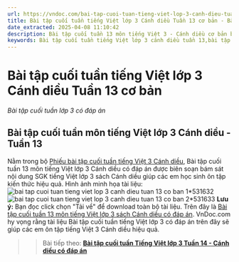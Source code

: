 ```yaml
---
url: https://vndoc.com/bai-tap-cuoi-tuan-tieng-viet-lop-3-canh-dieu-tuan-13-co-ban-309483
title: Bài tập cuối tuần tiếng Việt lớp 3 Cánh diều Tuần 13 cơ bản - Bài tập cuối tuần lớp 3 có đáp án - VnDoc.com
date_extracted: 2025-04-08 11:10:42
description: Bài tập cuối tuần 13 môn tiếng Việt 3 - Cánh diều cơ bản bao gồm nhiều dạng bài tập tiếng Việt khác nhau giúp các em học sinh ôn tập kiến thức hiệu quả.
keywords: Bài tập cuối tuần tiếng Việt lớp 3 cánh diều tuần 13,bài tập cuối tuần tiếng việt 3 tuần 13,bài tập cuối tuần môn tiếng việt lớp 3 cánh diều tuần 13,bài tập cuối tuần tiếng việt lớp 3 sách cánh diều tuần 13,bài tập cuối tuần 13 môn tiếng việt lớp 3 cánh diều,bài tập cuối tuần 13 tiếng việt 3 cánh diều,bài tập tiếng việt lớp 3 tuần 13,phiếu bài tập tiếng việt lớp 3 tuần 13,đề tiếng việt lớp 3 tuần 13
---
```


# Bài tập cuối tuần tiếng Việt lớp 3 Cánh diều Tuần 13 cơ bản
 _Bài tập cuối tuần lớp 3 có đáp án_
## Bài tập cuối tuần môn tiếng Việt lớp 3 Cánh diều - Tuần 13
Nằm trong bộ [Phiếu bài tập cuối tuần tiếng Việt 3 Cánh diều](<https://vndoc.com/bai-tap-cuoi-tuan-lop-3-mon-tieng-viet-canh-dieu>), Bài tập cuối tuần 13 môn tiếng Việt lớp 3 Cánh diều có đáp án được biên soạn bám sát nội dung SGK tiếng Việt lớp 3 sách Cánh diều giúp các em học sinh ôn tập kiến thức hiệu quả.
Hình ảnh minh họa tài liệu:
![bai tap cuoi tuan tieng viet lop 3 canh dieu tuan 13 co ban 1*531632](https://i.vdoc.vn/data/image/2023/11/14/bai-tap-cuoi-tuan-tieng-viet-lop-3-canh-dieu-tuan-13-co-ban-1.png)![bai tap cuoi tuan tieng viet lop 3 canh dieu tuan 13 co ban 2*531633](https://i.vdoc.vn/data/image/2023/11/14/bai-tap-cuoi-tuan-tieng-viet-lop-3-canh-dieu-tuan-13-co-ban-2.png)
**Lưu ý:** Bạn đọc click chọn "Tải về" để download toàn bộ tài liệu.
Trên đây là [Bài tập cuối tuần 13 môn tiếng Việt lớp 3 sách Cánh diều có đáp án](<https://vndoc.com/bai-tap-cuoi-tuan-tieng-viet-lop-3-canh-dieu-tuan-13-co-ban-309483>). VnDoc.com hy vọng rằng tài liệu Bài tập cuối tuần tiếng Việt lớp 3 có đáp án trên đây sẽ giúp các em ôn tập tiếng Việt 3 Cánh diều hiệu quả.
>> Bài tiếp theo: [**Bài tập cuối tuần Tiếng Việt lớp 3 Tuần 14 - Cánh diều có đáp án**](<https://vndoc.com/bai-tap-cuoi-tuan-tieng-viet-lop-3-canh-dieu-tuan-14-co-ban-310725>)
